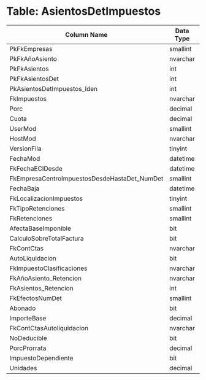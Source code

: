 # Table: AsientosDetImpuestos

| Column Name | Data Type | Nullable |
|-------------|-----------|----------|
| PkFkEmpresas | smallint | NO |
| PkFkAñoAsiento | nvarchar | NO |
| PkFkAsientos | int | NO |
| PkFkAsientosDet | int | NO |
| PkAsientosDetImpuestos_Iden | int | NO |
| FkImpuestos | nvarchar | NO |
| Porc | decimal | NO |
| Cuota | decimal | NO |
| UserMod | smallint | NO |
| HostMod | nvarchar | NO |
| VersionFila | tinyint | NO |
| FechaMod | datetime | NO |
| FkFechaECIDesde | datetime | NO |
| FkEmpresaCentroImpuestosDesdeHastaDet_NumDet | smallint | NO |
| FechaBaja | datetime | YES |
| FkLocalizacionImpuestos | tinyint | YES |
| FkTipoRetenciones | smallint | YES |
| FkRetenciones | smallint | YES |
| AfectaBaseImponible | bit | NO |
| CalculoSobreTotalFactura | bit | NO |
| FkContCtas | nvarchar | YES |
| AutoLiquidacion | bit | YES |
| FkImpuestoClasificaciones | nvarchar | YES |
| FkAñoAsiento_Retencion | nvarchar | YES |
| FkAsientos_Retencion | int | YES |
| FkEfectosNumDet | smallint | YES |
| Abonado | bit | NO |
| ImporteBase | decimal | YES |
| FkContCtasAutoliquidacion | nvarchar | YES |
| NoDeducible | bit | NO |
| PorcProrrata | decimal | YES |
| ImpuestoDependiente | bit | NO |
| Unidades | decimal | YES |
